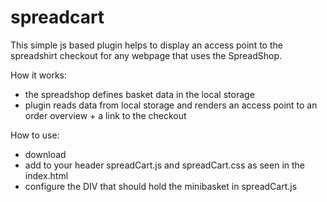 # spreadcart
This simple js based plugin helps to display an access point to the spreadshirt checkout for any webpage that uses the SpreadShop.

How it works:
* the spreadshop defines basket data in the local storage
* plugin reads data from local storage and renders an access point to an order overview + a link to the checkout


How to use:
* download
* add to your header spreadCart.js and spreadCart.css as seen in the index.html
* configure the DIV that should hold the minibasket in spreadCart.js
